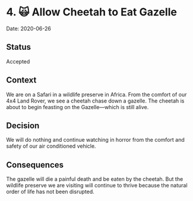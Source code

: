 # 4. 🙀 Allow Cheetah to Eat Gazelle

Date: 2020-06-26

## Status

Accepted

## Context

We are on a Safari in a wildlife preserve in Africa. From the comfort of our 4x4 Land Rover, we see a cheetah chase down a gazelle. The cheetah is about to begin feasting on the Gazelle—which is still alive.

## Decision

We will do nothing and continue watching in horror from the comfort and safety of our air conditioned vehicle.

## Consequences

The gazelle will die a painful death and be eaten by the cheetah. But the wildlife preserve we are visiting will continue to thrive because the natural order of life has not been disrupted.

